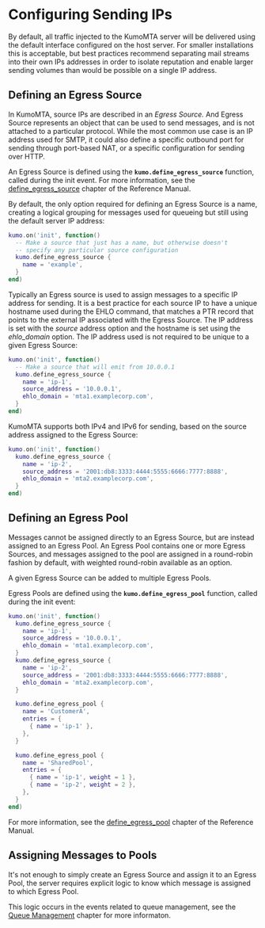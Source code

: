 # Configuring Sending IPs

By default, all traffic injected to the KumoMTA server will be delivered using the default interface configured on the host server. For smaller installations this is acceptable, but best practices recommend separating mail streams into their own IPs addresses in order to isolate reputation and enable larger sending volumes than would be possible on a single IP address.

## Defining an Egress Source

In KumoMTA, source IPs are described in an *Egress Source.* And Egress Source represents an object that can be used to send messages, and is not attached to a particular protocol. While the most common use case is an IP address used for SMTP, it could also define a specific outbound port for sending through port-based NAT, or a specific configuration for sending over HTTP.

An Egress Source is defined using the **`kumo.define_egress_source`** function, called during the init event. For more information, see the [define_egress_source](../../reference/kumo/define_egress_source.md) chapter of the Reference Manual.

By default, the only option required for defining an Egress Source is a name, creating a logical grouping for messages used for queueing but still using the default server IP address:

```lua
kumo.on('init', function()
  -- Make a source that just has a name, but otherwise doesn't
  -- specify any particular source configuration
  kumo.define_egress_source {
    name = 'example',
  }
end)
```

Typically an Egress source is used to assign messages to a specific IP address for sending. It is a best practice for each source IP to have a unique hostname used during the EHLO command, that matches a PTR record that points to the external IP associated with the Egress Source. The IP address is set with the *source* address option and the hostname is set using the *ehlo_domain* option. The IP address used is not required to be unique to a given Egress Source:

```lua
kumo.on('init', function()
  -- Make a source that will emit from 10.0.0.1
  kumo.define_egress_source {
    name = 'ip-1',
    source_address = '10.0.0.1',
    ehlo_domain = 'mta1.examplecorp.com',
  }
end)
```

KumoMTA supports both IPv4 and IPv6 for sending, based on the source address assigned to the Egress Source:

```lua
kumo.on('init', function()
  kumo.define_egress_source {
    name = 'ip-2',
    source_address = '2001:db8:3333:4444:5555:6666:7777:8888',
    ehlo_domain = 'mta2.examplecorp.com',
  }
end)
```

## Defining an Egress Pool

Messages cannot be assigned directly to an Egress Source, but are instead assigned to an Egress Pool. An Egress Pool contains one or more Egress Sources, and messages assigned to the pool are assigned in a round-robin fashion by default, with weighted round-robin available as an option.

A given Egress Source can be added to multiple Egress Pools.

Egress Pools are defined using the **`kumo.define_egress_pool`** function, called during the init event:

```lua
kumo.on('init', function()
  kumo.define_egress_source {
    name = 'ip-1',
    source_address = '10.0.0.1',
    ehlo_domain = 'mta1.examplecorp.com',
  }
  kumo.define_egress_source {
    name = 'ip-2',
    source_address = '2001:db8:3333:4444:5555:6666:7777:8888',
    ehlo_domain = 'mta2.examplecorp.com',
  }

  kumo.define_egress_pool {
    name = 'CustomerA',
    entries = {
      { name = 'ip-1' },
    },
  }

  kumo.define_egress_pool {
    name = 'SharedPool',
    entries = {
      { name = 'ip-1', weight = 1 },
      { name = 'ip-2', weight = 2 },
    },
  }
end)
```

For more information, see the [define_egress_pool](../../reference/kumo/define_egress_pool.md) chapter of the Reference Manual.

## Assigning Messages to Pools

It's not enough to simply create an Egress Source and assign it to an Egress Pool, the server requires explicit logic to know which message is assigned to which Egress Pool.

This logic occurs in the events related to queue management, see the [Queue Management](./queuemanagement.md#configuring-egress-pool-assignment) chapter for more informaton.
